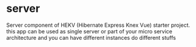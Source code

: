 # server
Server component of HEKV (Hibernate Express Knex Vue) starter project. this app can be used as single server or part of your micro service architecture and you can have different instances do different stuffs

